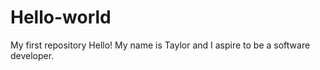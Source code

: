 # Hello-world
My first repository
Hello!
My name is Taylor and I aspire to be a software developer.
